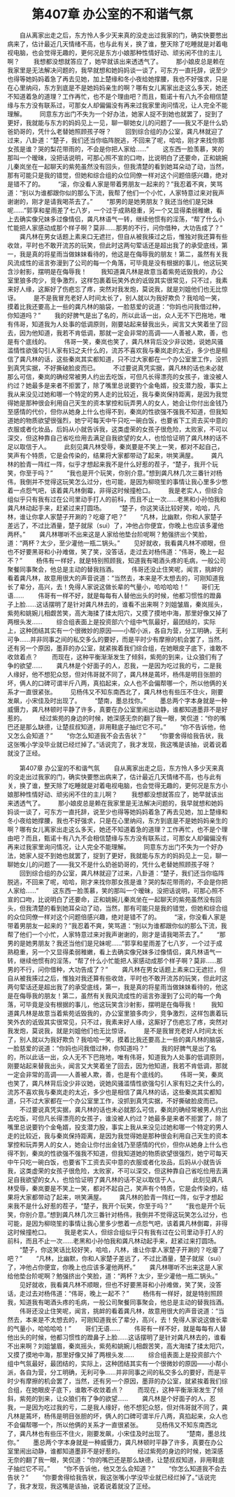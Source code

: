 # 　　第407章 办公室的不和谐气氛
　　自从离家出走之后，东方怜人多少天来真的没走出过我家的门，确实快要憋出病来了，估计最近几天情绪不高，也与此有关，换了谁，整天除了吃睡就是对着电视电脑，也会觉得无趣的，更何况是东方小娘那种性情好动、顽劣闲不住的主儿啊？
　　我想都没想就答应了，她早就该出来透透气了。
　　那小娘皮总是赖在我家里是无法解决问题的，我早就想和她妈妈谈一谈了，可东方一直托辞，说至少也得等她妈妈着急了再去见她，加上楚缘和冬小夜给她撑腰，我也不好强求，只是在心里纳闷，东方到底是不是她妈妈亲生的啊？哪有女儿离家出走这么多天，她还不知道着急的道理？工作再忙，也不是个理由吧？而且，甄诺十有八九不会相信楚缘与东方没有联系过，可那女人却偏偏没有再来过我家里询问情况，让人完全不能理解。
　　同意东方出门不失为一个好办法，她家人捉不到她也就罢了，捉到了更好，我就能与东方的妈妈见上一见，聊一聊她女儿的问题了——我又不是什么奶爸奶哥的，凭什么老替她照顾孩子呀？
　　回到综合组的办公室，龚凡林就迎了过来，八卦道：“楚子，我们还当你临阵脱逃，不回来了呢，哈哈，刚才来找你那女孩是谁？哭的梨花带雨的，不会是你把人家给……”
　　这东西一脸羡慕，笑的那叫一个暧昧，没把话说明，可那心照不宣的口吻，比说明白了还要命，正和姚婉儿秦岚坐在一起聊天的紫苑虽然没有回头，但我清楚的看到她耳朵动了动，当然，那有可能只是我的错觉，但她和综合组的众位同僚一样对这个问题倍感兴趣，绝对是错不了的。
　　“滚，你没看人家是带着男朋友一起来的？”我忍着不爽，笑骂道：“别以为谁都跟你似的那么下流，我帮了他们一个小忙，人家特意过来对我声谢谢的，刚才是请我喝茶去了。”
　　“那男的是她男朋友？我还当他们是兄妹呢……”郭享和星雨差了七八岁，一个过于成熟稳重，另一个又显得柔弱稚嫩，看上去确实像兄妹多过像情侣，龚凡林语气一转，继续他惯有的淫荡，“帮了什么小忙能把人家感动成那个样子啊？莫非……那男的不行，问你借种，大功告成了？”
　　龚凡林在男女话题上素来口无遮拦，但自从被我揍过之后，惟独对我还算有些收敛，平时也不敢开流苏的玩笑，但此时这两句荤话还是超出我了的承受底线，第一，我是真的将星雨当做妹妹看待的，他这是在侮辱我的朋友！第二，虽然有关我风流成性的谣言弥漫到了公司的每一个角落，可毕竟是没有根据的事儿，他这玩笑含沙射影，摆明是在侮辱我！
　　我知道龚凡林是故意当着紫苑诋毁我的，办公室里狼多肉少，竞争激烈，这样包裹着玩笑外衣的诋毁其实很常见，只不过，我素来好人缘，这厮好了伤疤忘了疼，突然对我发炮，莫说我，就是刘姐他们也无比惊讶。
　　是不是我冒充老好人时间太长了，别人就以为我好欺负？我哈哈一笑，摸着比我还要高上一些的龚凡林的脑袋，一脸慈爱的说道：“你妈也问我借过种，你知道吗？”
　　我的好脾气是出了名的，所以此话一出，众人无不下巴拖地，唯有伟哥，知道我为人处事的低调原则，刚要站起来替我出头，闻言又大笑着坐了回去，因为他知道，我若不肯低调，那就一定会非常的高调——人善被人欺，善，也是有个底线的。
　　伟哥一笑，秦岚也笑了，龚凡林背后没少非议她，说她风骚滥情性欲强勾引人家有妇之夫什么的，流苏不喜欢我与秦岚走的太近，多少也是相信了龚凡林的话，这些秦岚其实都知道，只不过大家都在一个办公室里工作，没抓到真凭实据，不好撕破脸皮而已。
　　不过要说真凭实据，龚凡林的话也未必就那么可信，秦岚的确经常被男人约出去吃饭，可但凡长得漂亮的女孩子，谁没被人约过？她最多是来者不拒罢了，除了嘴里总说要钓个金龟婿，投支潜力股，事实上我从来没见过她和哪一个特定的男人走的比较近，我与秦岚保持距离，是因为我觉得她是那种很会利用自己天生的资本掌控和玩弄男人的女人，她会让你付出金钱乃至感情的代价，但你从她身上什么也得不到，秦岚的性欲强不强我不知道，但我知道她的物质欲望很强烈，她宁可每天中午只吃一碗白饭，也要省下工资去买中意的衣服或者化妆品，后妈从小就告诉我，这类虚荣的女孩子很危险，太败家，不可以深交，但这种靠自己省吃俭用去满足自我欲望的女人，也恰恰证明了龚凡林的话不足以取信于人。
　　此刻见龚凡林受辱，秦岚要是不笑上一笑，都对不起自己，笑声有个特质，它是会传染的，结果将大家都带动了起来，哄笑满屋。
　　龚凡林的脸青一阵红一阵，似乎才想起来我不是什么好惹的茬子，“楚子，我开个玩笑，你至于吗？”
　　“我也是开个玩笑，你别介意。”想到龚凡林几次三番针对杨伟，我倒并不觉得这玩笑怎么过分，也可能，是因为柳晓笙的事情让我心里多少憋着一点怨气吧，该着龚凡林倒霉，非得这时候撞枪口。
　　我是老实人，但综合组似乎只有我有过在公司里动手打人的前科，而且不止一次……老黑和小孙怕我和龚凡林动起手来，赶紧过来打圆场。
　　“楚子，你这笑话比较好笑，哈哈，凡林，谁让你拿人家楚子开涮的？吃瘪了吧？”
　　“凡林，比幽默，你和人家楚子差远了，不过比酒量，楚子就尿（sui）了，冲他占你便宜，你晚上也应该多灌他两杯。”
　　龚凡林哪听不出来这是人家给他垫台阶呢啊？勉强挤出个笑脸，道：“两杯？太少，至少灌他一瓶二锅头。”
　　见好就收，我看龚凡林不顺眼，但也不好要黑哥和小孙难做，笑了笑，没答话，走过去对杨伟道：“伟哥，晚上一起不？”
　　杨伟有一样好，就是特别照顾我，知道我有喝酒头疼的毛病，一般公司聚餐同事聚会，他总是主动的替我挡酒。
　　伟哥还没止住笑呢，闻言，挑衅的看着龚凡林，故意用很大的声音说道：“当然去，本来是不太想去的，可刚知道我长了辈分，高兴，去！免得人家说这做长辈的气量小，哈哈哈哈！”
　　哥们无语……
　　伟哥有一样不好，就是每每有人替他出头的时候，他都习惯性的蹬鼻子上脸……这话摆明了是针对龚凡林去的，谁看不出来啊？刘姐皱眉，秦岚摇头，紫苑和姚婉儿相觑苦笑，高大海揉了揉太阳穴，又摸了摸地中海，那里好像又掉了两根头发……
　　综合组表面上是投资部六个组中气氛最好，最团结的，实际上，这种团结其实有一个很微妙的原因——小帮小派，各自为营，分工明确，无利可争……并非同事之间的私交多么的要好，而是平时少有摩擦的机会罢了，当然，还有另一个原因，墨菲的办公室，就紧挨着我们综合组，在她眼皮子底下，谁敢不收敛着点？
　　而现在，这种平衡渐渐发生了倾斜，紫苑的到来，让众狼们有了争的欲望……
　　龚凡林是个好面子的人，忍我，一是因为吃过我的亏，二是我人缘好，他不想犯众怒，但对伟哥就不同了，龚凡林是蔫坏，杨伟是明目张胆的坏，俩人的口碑可谓半斤八两，真掐起来，众人也不会偏帮哪一个，所以他俩的关系才一直很紧张。
　　见杨伟又不知东南西北了，龚凡林也有些压不住火，刚要发飙，小宋佳及时出现了。
　　“楚南，墨总找你。”
　　墨总两个字本身就是一种威慑力，龚凡林顿时平静了许多，真要在办公室里闹出动静，谁都知道墨菲不是好惹的。
　　经过紫苑的身边的时候，她深感无奈的翻了我一眼，笑侃道：“你的嘴巴还是那么缺德，让楚叔叔知道，非用鞋底子抽烂它不可。”
　　“你不告诉他，他又怎么会知道？”
　　“你怎么知道我不会去告状？”
　　“你要舍得给我告状，我这张嘴小学没毕业就已经烂掉了。”话说完了，我才发现，我这嘴是该抽，说着说着就没了正经。

　　第407章 办公室的不和谐气氛
　　自从离家出走之后，东方怜人多少天来真的没走出过我家的门，确实快要憋出病来了，估计最近几天情绪不高，也与此有关，换了谁，整天除了吃睡就是对着电视电脑，也会觉得无趣的，更何况是东方小娘那种性情好动、顽劣闲不住的主儿啊？
　　我想都没想就答应了，她早就该出来透透气了。
　　那小娘皮总是赖在我家里是无法解决问题的，我早就想和她妈妈谈一谈了，可东方一直托辞，说至少也得等她妈妈着急了再去见她，加上楚缘和冬小夜给她撑腰，我也不好强求，只是在心里纳闷，东方到底是不是她妈妈亲生的啊？哪有女儿离家出走这么多天，她还不知道着急的道理？工作再忙，也不是个理由吧？而且，甄诺十有八九不会相信楚缘与东方没有联系过，可那女人却偏偏没有再来过我家里询问情况，让人完全不能理解。
　　同意东方出门不失为一个好办法，她家人捉不到她也就罢了，捉到了更好，我就能与东方的妈妈见上一见，聊一聊她女儿的问题了——我又不是什么奶爸奶哥的，凭什么老替她照顾孩子呀？
　　回到综合组的办公室，龚凡林就迎了过来，八卦道：“楚子，我们还当你临阵脱逃，不回来了呢，哈哈，刚才来找你那女孩是谁？哭的梨花带雨的，不会是你把人家给……”
　　这东西一脸羡慕，笑的那叫一个暧昧，没把话说明，可那心照不宣的口吻，比说明白了还要命，正和姚婉儿秦岚坐在一起聊天的紫苑虽然没有回头，但我清楚的看到她耳朵动了动，当然，那有可能只是我的错觉，但她和综合组的众位同僚一样对这个问题倍感兴趣，绝对是错不了的。
　　“滚，你没看人家是带着男朋友一起来的？”我忍着不爽，笑骂道：“别以为谁都跟你似的那么下流，我帮了他们一个小忙，人家特意过来对我声谢谢的，刚才是请我喝茶去了。”
　　“那男的是她男朋友？我还当他们是兄妹呢……”郭享和星雨差了七八岁，一个过于成熟稳重，另一个又显得柔弱稚嫩，看上去确实像兄妹多过像情侣，龚凡林语气一转，继续他惯有的淫荡，“帮了什么小忙能把人家感动成那个样子啊？莫非……那男的不行，问你借种，大功告成了？”
　　龚凡林在男女话题上素来口无遮拦，但自从被我揍过之后，惟独对我还算有些收敛，平时也不敢开流苏的玩笑，但此时这两句荤话还是超出我了的承受底线，第一，我是真的将星雨当做妹妹看待的，他这是在侮辱我的朋友！第二，虽然有关我风流成性的谣言弥漫到了公司的每一个角落，可毕竟是没有根据的事儿，他这玩笑含沙射影，摆明是在侮辱我！
　　我知道龚凡林是故意当着紫苑诋毁我的，办公室里狼多肉少，竞争激烈，这样包裹着玩笑外衣的诋毁其实很常见，只不过，我素来好人缘，这厮好了伤疤忘了疼，突然对我发炮，莫说我，就是刘姐他们也无比惊讶。
　　是不是我冒充老好人时间太长了，别人就以为我好欺负？我哈哈一笑，摸着比我还要高上一些的龚凡林的脑袋，一脸慈爱的说道：“你妈也问我借过种，你知道吗？”
　　我的好脾气是出了名的，所以此话一出，众人无不下巴拖地，唯有伟哥，知道我为人处事的低调原则，刚要站起来替我出头，闻言又大笑着坐了回去，因为他知道，我若不肯低调，那就一定会非常的高调——人善被人欺，善，也是有个底线的。
　　伟哥一笑，秦岚也笑了，龚凡林背后没少非议她，说她风骚滥情性欲强勾引人家有妇之夫什么的，流苏不喜欢我与秦岚走的太近，多少也是相信了龚凡林的话，这些秦岚其实都知道，只不过大家都在一个办公室里工作，没抓到真凭实据，不好撕破脸皮而已。
　　不过要说真凭实据，龚凡林的话也未必就那么可信，秦岚的确经常被男人约出去吃饭，可但凡长得漂亮的女孩子，谁没被人约过？她最多是来者不拒罢了，除了嘴里总说要钓个金龟婿，投支潜力股，事实上我从来没见过她和哪一个特定的男人走的比较近，我与秦岚保持距离，是因为我觉得她是那种很会利用自己天生的资本掌控和玩弄男人的女人，她会让你付出金钱乃至感情的代价，但你从她身上什么也得不到，秦岚的性欲强不强我不知道，但我知道她的物质欲望很强烈，她宁可每天中午只吃一碗白饭，也要省下工资去买中意的衣服或者化妆品，后妈从小就告诉我，这类虚荣的女孩子很危险，太败家，不可以深交，但这种靠自己省吃俭用去满足自我欲望的女人，也恰恰证明了龚凡林的话不足以取信于人。
　　此刻见龚凡林受辱，秦岚要是不笑上一笑，都对不起自己，笑声有个特质，它是会传染的，结果将大家都带动了起来，哄笑满屋。
　　龚凡林的脸青一阵红一阵，似乎才想起来我不是什么好惹的茬子，“楚子，我开个玩笑，你至于吗？”
　　“我也是开个玩笑，你别介意。”想到龚凡林几次三番针对杨伟，我倒并不觉得这玩笑怎么过分，也可能，是因为柳晓笙的事情让我心里多少憋着一点怨气吧，该着龚凡林倒霉，非得这时候撞枪口。
　　我是老实人，但综合组似乎只有我有过在公司里动手打人的前科，而且不止一次……老黑和小孙怕我和龚凡林动起手来，赶紧过来打圆场。
　　“楚子，你这笑话比较好笑，哈哈，凡林，谁让你拿人家楚子开涮的？吃瘪了吧？”
　　“凡林，比幽默，你和人家楚子差远了，不过比酒量，楚子就尿（sui）了，冲他占你便宜，你晚上也应该多灌他两杯。”
　　龚凡林哪听不出来这是人家给他垫台阶呢啊？勉强挤出个笑脸，道：“两杯？太少，至少灌他一瓶二锅头。”
　　见好就收，我看龚凡林不顺眼，但也不好要黑哥和小孙难做，笑了笑，没答话，走过去对杨伟道：“伟哥，晚上一起不？”
　　杨伟有一样好，就是特别照顾我，知道我有喝酒头疼的毛病，一般公司聚餐同事聚会，他总是主动的替我挡酒。
　　伟哥还没止住笑呢，闻言，挑衅的看着龚凡林，故意用很大的声音说道：“当然去，本来是不太想去的，可刚知道我长了辈分，高兴，去！免得人家说这做长辈的气量小，哈哈哈哈！”
　　哥们无语……
　　伟哥有一样不好，就是每每有人替他出头的时候，他都习惯性的蹬鼻子上脸……这话摆明了是针对龚凡林去的，谁看不出来啊？刘姐皱眉，秦岚摇头，紫苑和姚婉儿相觑苦笑，高大海揉了揉太阳穴，又摸了摸地中海，那里好像又掉了两根头发……
　　综合组表面上是投资部六个组中气氛最好，最团结的，实际上，这种团结其实有一个很微妙的原因——小帮小派，各自为营，分工明确，无利可争……并非同事之间的私交多么的要好，而是平时少有摩擦的机会罢了，当然，还有另一个原因，墨菲的办公室，就紧挨着我们综合组，在她眼皮子底下，谁敢不收敛着点？
　　而现在，这种平衡渐渐发生了倾斜，紫苑的到来，让众狼们有了争的欲望……
　　龚凡林是个好面子的人，忍我，一是因为吃过我的亏，二是我人缘好，他不想犯众怒，但对伟哥就不同了，龚凡林是蔫坏，杨伟是明目张胆的坏，俩人的口碑可谓半斤八两，真掐起来，众人也不会偏帮哪一个，所以他俩的关系才一直很紧张。
　　见杨伟又不知东南西北了，龚凡林也有些压不住火，刚要发飙，小宋佳及时出现了。
　　“楚南，墨总找你。”
　　墨总两个字本身就是一种威慑力，龚凡林顿时平静了许多，真要在办公室里闹出动静，谁都知道墨菲不是好惹的。
　　经过紫苑的身边的时候，她深感无奈的翻了我一眼，笑侃道：“你的嘴巴还是那么缺德，让楚叔叔知道，非用鞋底子抽烂它不可。”
　　“你不告诉他，他又怎么会知道？”
　　“你怎么知道我不会去告状？”
　　“你要舍得给我告状，我这张嘴小学没毕业就已经烂掉了。”话说完了，我才发现，我这嘴是该抽，说着说着就没了正经。
